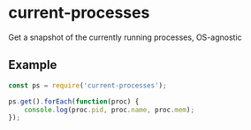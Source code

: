# current-processes
Get a snapshot of the currently running processes, OS-agnostic

## Example
```js
const ps = require('current-processes');

ps.get().forEach(function(proc) {
    console.log(proc.pid, proc.name, proc.mem);
});
```